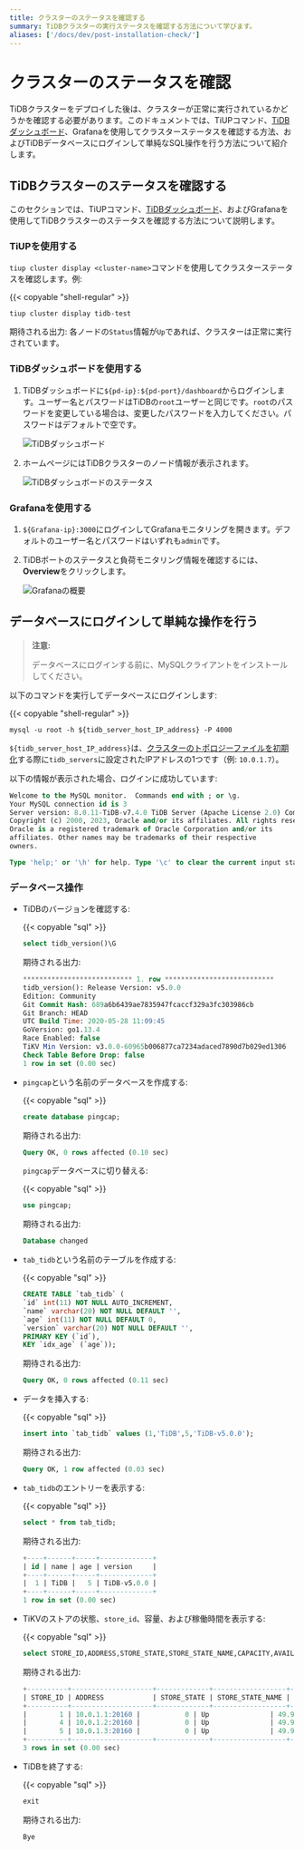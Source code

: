 ```yaml
---
title: クラスターのステータスを確認する
summary: TiDBクラスターの実行ステータスを確認する方法について学びます。
aliases: ['/docs/dev/post-installation-check/']
---
```


# クラスターのステータスを確認

TiDBクラスターをデプロイした後は、クラスターが正常に実行されているかどうかを確認する必要があります。このドキュメントでは、TiUPコマンド、[TiDBダッシュボード](/dashboard/dashboard-intro.md)、Grafanaを使用してクラスターステータスを確認する方法、およびTiDBデータベースにログインして単純なSQL操作を行う方法について紹介します。

## TiDBクラスターのステータスを確認する

このセクションでは、TiUPコマンド、[TiDBダッシュボード](/dashboard/dashboard-intro.md)、およびGrafanaを使用してTiDBクラスターのステータスを確認する方法について説明します。

### TiUPを使用する

`tiup cluster display <cluster-name>`コマンドを使用してクラスターステータスを確認します。例:

{{< copyable "shell-regular" >}}

```shell
tiup cluster display tidb-test
```

期待される出力: 各ノードの`Status`情報が`Up`であれば、クラスターは正常に実行されています。

### TiDBダッシュボードを使用する

1. TiDBダッシュボードに`${pd-ip}:${pd-port}/dashboard`からログインします。ユーザー名とパスワードはTiDBの`root`ユーザーと同じです。`root`のパスワードを変更している場合は、変更したパスワードを入力してください。パスワードはデフォルトで空です。

    ![TiDBダッシュボード](/media/tiup/tidb-dashboard.png)

2. ホームページにはTiDBクラスターのノード情報が表示されます。

    ![TiDBダッシュボードのステータス](/media/tiup/tidb-dashboard-status.png)

### Grafanaを使用する

1. `${Grafana-ip}:3000`にログインしてGrafanaモニタリングを開きます。デフォルトのユーザー名とパスワードはいずれも`admin`です。

2. TiDBポートのステータスと負荷モニタリング情報を確認するには、**Overview**をクリックします。

    ![Grafanaの概要](/media/tiup/grafana-overview.png)

## データベースにログインして単純な操作を行う

> **注意:**
>
> データベースにログインする前に、MySQLクライアントをインストールしてください。

以下のコマンドを実行してデータベースにログインします:

{{< copyable "shell-regular" >}}

```shell
mysql -u root -h ${tidb_server_host_IP_address} -P 4000
```

`${tidb_server_host_IP_address}`は、[クラスターのトポロジーファイルを初期化](/production-deployment-using-tiup.md#step-3-initialize-cluster-topology-file)する際に`tidb_servers`に設定されたIPアドレスの1つです（例: `10.0.1.7`）。

以下の情報が表示された場合、ログインに成功しています:

```sql
Welcome to the MySQL monitor.  Commands end with ; or \g.
Your MySQL connection id is 3
Server version: 8.0.11-TiDB-v7.4.0 TiDB Server (Apache License 2.0) Community Edition, MySQL 8.0 compatible
Copyright (c) 2000, 2023, Oracle and/or its affiliates. All rights reserved.
Oracle is a registered trademark of Oracle Corporation and/or its
affiliates. Other names may be trademarks of their respective
owners.

Type 'help;' or '\h' for help. Type '\c' to clear the current input statement.
```

### データベース操作

- TiDBのバージョンを確認する:

    {{< copyable "sql" >}}

    ```sql
    select tidb_version()\G
    ```

    期待される出力:

    ```sql
    *************************** 1. row ***************************
    tidb_version(): Release Version: v5.0.0
    Edition: Community
    Git Commit Hash: 689a6b6439ae7835947fcaccf329a3fc303986cb
    Git Branch: HEAD
    UTC Build Time: 2020-05-28 11:09:45
    GoVersion: go1.13.4
    Race Enabled: false
    TiKV Min Version: v3.0.0-60965b006877ca7234adaced7890d7b029ed1306
    Check Table Before Drop: false
    1 row in set (0.00 sec)
    ```

- `pingcap`という名前のデータベースを作成する:

    {{< copyable "sql" >}}

    ```sql
    create database pingcap;
    ```

    期待される出力:

    ```sql
    Query OK, 0 rows affected (0.10 sec)
    ```

    `pingcap`データベースに切り替える:

    {{< copyable "sql" >}}

    ```sql
    use pingcap;
    ```

    期待される出力:

    ```sql
    Database changed
    ```

- `tab_tidb`という名前のテーブルを作成する:

    {{< copyable "sql" >}}

    ```sql
    CREATE TABLE `tab_tidb` (
    `id` int(11) NOT NULL AUTO_INCREMENT,
    `name` varchar(20) NOT NULL DEFAULT '',
    `age` int(11) NOT NULL DEFAULT 0,
    `version` varchar(20) NOT NULL DEFAULT '',
    PRIMARY KEY (`id`),
    KEY `idx_age` (`age`));
    ```

    期待される出力:

    ```sql
    Query OK, 0 rows affected (0.11 sec)
    ```

- データを挿入する:

    {{< copyable "sql" >}}

    ```sql
    insert into `tab_tidb` values (1,'TiDB',5,'TiDB-v5.0.0');
    ```

    期待される出力:

    ```sql
    Query OK, 1 row affected (0.03 sec)
    ```

- `tab_tidb`のエントリーを表示する:

    {{< copyable "sql" >}}

    ```sql
    select * from tab_tidb;
    ```

    期待される出力:

    ```sql
    +----+------+-----+-------------+
    | id | name | age | version     |
    +----+------+-----+-------------+
    |  1 | TiDB |   5 | TiDB-v5.0.0 |
    +----+------+-----+-------------+
    1 row in set (0.00 sec)
    ```

- TiKVのストアの状態、`store_id`、容量、および稼働時間を表示する:

    {{< copyable "sql" >}}

    ```sql
    select STORE_ID,ADDRESS,STORE_STATE,STORE_STATE_NAME,CAPACITY,AVAILABLE,UPTIME from INFORMATION_SCHEMA.TIKV_STORE_STATUS;
    ```

    期待される出力:

    ```sql
    +----------+--------------------+-------------+------------------+----------+-----------+--------------------+
    | STORE_ID | ADDRESS            | STORE_STATE | STORE_STATE_NAME | CAPACITY | AVAILABLE | UPTIME             |
    +----------+--------------------+-------------+------------------+----------+-----------+--------------------+
    |        1 | 10.0.1.1:20160 |           0 | Up               | 49.98GiB | 46.3GiB   | 5h21m52.474864026s |
    |        4 | 10.0.1.2:20160 |           0 | Up               | 49.98GiB | 46.32GiB  | 5h21m52.522669177s |
    |        5 | 10.0.1.3:20160 |           0 | Up               | 49.98GiB | 45.44GiB  | 5h21m52.713660541s |
    +----------+--------------------+-------------+------------------+----------+-----------+--------------------+
    3 rows in set (0.00 sec)
    ```

- TiDBを終了する:

    {{< copyable "sql" >}}

    ```sql
    exit
    ```

    期待される出力:

    ```sql
    Bye
    ```